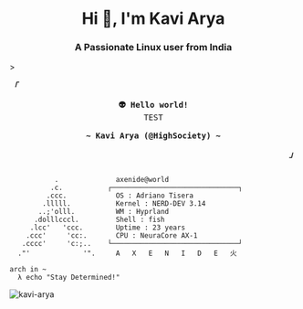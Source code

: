 <h1 align="center">Hi 👋, I'm Kavi Arya</h1>
<h3 align="center">A Passionate Linux user from India</h3>>
<!-- Axenide GitHub Profile -->
<div align="justify">

<!-- Profile -->
<p align="left"><strong><samp><i>「</i></samp></strong></p>
  <p align="center">
    <samp>
      <b>
        👽 Hello world!
      </b>
      <br>
        TEST
      <br>
      <br>
      <b>
        ~ Kavi Arya (@HighSociety) ~
      </b>
    </samp>
  </p>
<p align="right"><strong><samp><i>」</i></samp></strong></p>

```

           .             ​ axenide@world 
          .c.           ┌───────────────────────────────┐ 
         .ccc.           ​ OS : Adriano Tisera 
        .lllll.          ​ Kernel : NERD-DEV 3.14 
       ..;'olll.         ​ WM : Hyprland 
      .dolllcccl.        ​ Shell : fish
     .lcc'   'ccc.       ​ Uptime : 23 years
    .ccc'     'cc:.      ​ CPU : NeuraCore AX-1
   .cccc'     'c:;..    └───────────────────────────────┘ 
  ."'             '".     A   X   E   N   I   D   E   火 

arch in ~ 
  λ echo "Stay Determined!"
```

<p align="center">
</p>

<p><img align="center" src="https://github-readme-streak-stats.herokuapp.com/?user=kavi-arya&" alt="kavi-arya" /></p>

